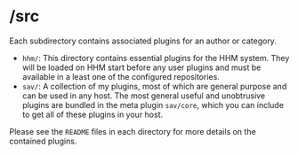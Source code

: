 # /src

Each subdirectory contains associated plugins for an author or category.

* `hhm/`: This directory contains essential plugins for the HHM system. They
  will be loaded on HHM start before any user plugins and must be available
  in a least one of the configured repositories.
* `sav/`: A collection of my plugins, most of which are general purpose and can
  be used in any host. The most general useful and unobtrusive plugins are
  bundled in the meta plugin `sav/core`, which you can include to get all of
  these plugins in your host.

Please see the `README` files in each directory for more details on the
contained plugins. 